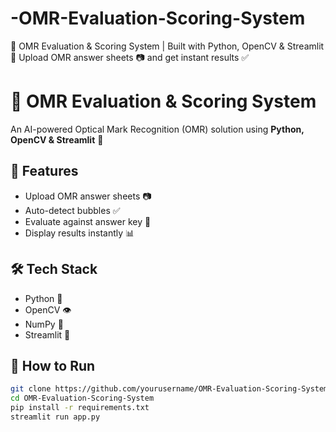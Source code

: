 # -OMR-Evaluation-Scoring-System
📄 OMR Evaluation &amp; Scoring System | Built with Python, OpenCV &amp; Streamlit 🚀   Upload OMR answer sheets 📷 and get instant results ✅
# 🎯 OMR Evaluation & Scoring System

An AI-powered Optical Mark Recognition (OMR) solution using **Python, OpenCV & Streamlit** 🚀  

## 📌 Features
- Upload OMR answer sheets 📷  
- Auto-detect bubbles ✅  
- Evaluate against answer key 🔑  
- Display results instantly 📊  

## 🛠️ Tech Stack
- Python 🐍
- OpenCV 👁️
- NumPy 🔢
- Streamlit 🎨

## 🚀 How to Run
```bash
git clone https://github.com/yourusername/OMR-Evaluation-Scoring-System.git
cd OMR-Evaluation-Scoring-System
pip install -r requirements.txt
streamlit run app.py
